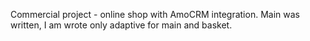 <p>
Commercial project - online shop with AmoCRM integration. Main was written, I am wrote only adaptive for main and basket.
</p>
